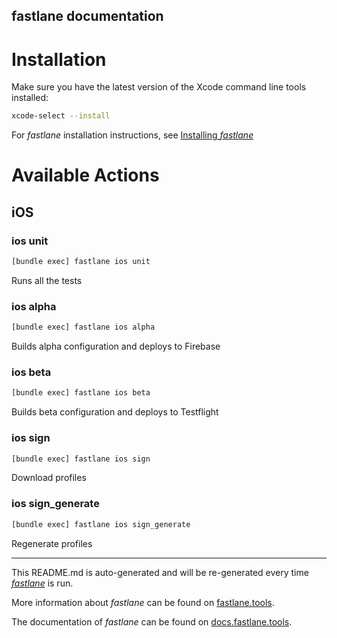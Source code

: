 fastlane documentation
----

# Installation

Make sure you have the latest version of the Xcode command line tools installed:

```sh
xcode-select --install
```

For _fastlane_ installation instructions, see [Installing _fastlane_](https://docs.fastlane.tools/#installing-fastlane)

# Available Actions

## iOS

### ios unit

```sh
[bundle exec] fastlane ios unit
```

Runs all the tests

### ios alpha

```sh
[bundle exec] fastlane ios alpha
```

Builds alpha configuration and deploys to Firebase

### ios beta

```sh
[bundle exec] fastlane ios beta
```

Builds beta configuration and deploys to Testflight

### ios sign

```sh
[bundle exec] fastlane ios sign
```

Download profiles

### ios sign_generate

```sh
[bundle exec] fastlane ios sign_generate
```

Regenerate profiles

----

This README.md is auto-generated and will be re-generated every time [_fastlane_](https://fastlane.tools) is run.

More information about _fastlane_ can be found on [fastlane.tools](https://fastlane.tools).

The documentation of _fastlane_ can be found on [docs.fastlane.tools](https://docs.fastlane.tools).
